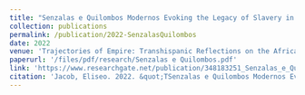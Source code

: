 ```yaml
---
title: "Senzalas e Quilombos Modernos Evoking the Legacy of Slavery in Brazilian Hip Hop"
collection: publications
permalink: /publication/2022-SenzalasQuilombos
date: 2022
venue: 'Trajectories of Empire: Transhispanic Reflections on the African Diaspora'
paperurl: '/files/pdf/research/Senzalas e Quilombos.pdf'
link: 'https://www.researchgate.net/publication/348183251_Senzalas_e_Quilombos_Modernos_Evoking_the_Legacy_of_Slavery_in_Brazilian_Hip_Hop'
citation: 'Jacob, Eliseo. 2022. &quot;TSenzalas e Quilombos Modernos Evoking the Legacy of Slavery in Brazilian Hip Hop.&quot; <i>Trajectories of Empire: Transhispanic Reflections on the African Diaspora.</i> Ed. Jerome Branche. Vanderbilt Universiity Press: 245-264.'
---
```

